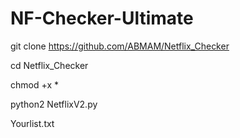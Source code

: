 # NF-Checker-Ultimate

git clone https://github.com/ABMAM/Netflix_Checker

cd Netflix_Checker

chmod +x *

python2 NetflixV2.py

Yourlist.txt
